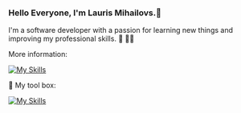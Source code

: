 ### Hello Everyone, I'm Lauris Mihailovs.:wave:

I'm a software developer with a passion for learning new things and improving my professional skills. :brain: :man_technologist:

More information: 

[![My Skills](https://skillicons.dev/icons?i=linkedin)]()

:toolbox: My tool box:

[![My Skills](https://skillicons.dev/icons?i=cs,dotnet,git,ts,html,css,sqlite)](https://www.linkedin.com/in/lauris-mihailovs/)





